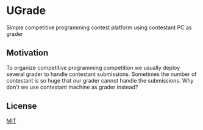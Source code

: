 # UGrade
Simple competitive programming contest platform using contestant PC as grader

## Motivation
To organize competitive programming competition we usually deploy several grader to handle contestant submissions. Sometimes the number of contestant is so huge that our grader cannot handle the submissions. Why don't we use contestant machine as grader instead?

## License
[MIT](https://choosealicense.com/licenses/mit/)
